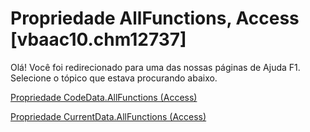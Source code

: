 
# Propriedade AllFunctions, Access [vbaac10.chm12737]

Olá! Você foi redirecionado para uma das nossas páginas de Ajuda F1. Selecione o tópico que estava procurando abaixo.

[Propriedade CodeData.AllFunctions (Access)](http://msdn.microsoft.com/library/e3312529-f1a2-40d5-60b5-749fbd3c6247%28Office.15%29.aspx)

[Propriedade CurrentData.AllFunctions (Access)](http://msdn.microsoft.com/library/823d8ae8-b8b0-5bef-afe5-eeda12300738%28Office.15%29.aspx)

